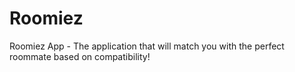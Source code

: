 # Roomiez
Roomiez App - The application that will match you with the perfect roommate based on compatibility!
